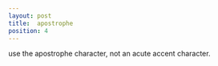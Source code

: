 ```yaml
---
layout: post
title:  apostrophe
position: 4
---
```

use the apostrophe character, not an acute accent character.
